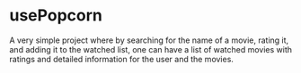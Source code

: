 # usePopcorn
A very simple project where by searching for the name of a movie, rating it, and adding it to the watched list, one can have a list of watched movies with ratings and detailed information for the user and the movies.
